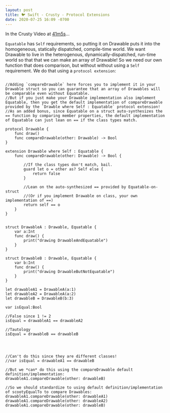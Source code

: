 ```yaml
---
layout: post
title: 🐦 Swift - Crusty - Protocol Extensions
date: 2020-07-25 16:09 -0700
---
```


In the Crusty Video at [41m5s](https://www.youtube.com/watch?v=xE5EcHuz52I#t=41m5s)...

`Equatable` has `Self` requirements, so putting it on Drawable puts it into the homogeneous, statically dispatched, compile-time world. We want Drawable to live in the heterogenous, dynamically-dispatched, run-time world so that that we can make an array of Drawable! So we need our own function that does comparison, but without without using a `Self` requirement. We do that using a `protocol extension`:


```

//Adding `compareDrawable` here forces you to implement it in your Drawable struct so you can guarantee that an array of Drawables will be comparable even without Equatable.
//But if you just make your Drawable implementation also implement Equatable, then you get the default implementation of compareDrawable provided by the `Drawble where Self : Equatable` protocol extension!
//As an added bonus, since Equatable on a struct auto-synthesizes the == function by comparing member properties, the default implementation of Equatable can just lean on == if the class types match.

protocol Drawable {
    func draw()
    func compareDrawable(other: Drawable) -> Bool
}

extension Drawable where Self : Equatable {
    func compareDrawable(other: Drawable) -> Bool {
        
        //If the class types don't match, bail.
        guard let o = other as? Self else {
            return false
        }
        
        //Lean on the auto-synthesized == provided by Equatable-on-struct
        //(Or if you implement Drawable on class, your own implementation of ==)
        return self == o
    }
}


struct DrawableA : Drawable, Equatable {
    var a:Int
    func draw() {
        print("drawing DrawableAndEquatable")
    }
}

struct DrawableB : Drawable, Equatable {
    var b:Int
    func draw() {
        print("drawing DrawableButNotEquatable")
    }
}

let drawableA1 = DrawableA(a:1)
let drawableA2 = DrawableA(a:2)
let drawableB = DrawableB(b:3)

var isEqual:Bool

//False since 1 != 2
isEqual = drawableA1 == drawableA2

//Tautology
isEqual = drawableB == drawableB




//Can't do this since they are different classes!
//var isEqual = drawableA1 == drawableB

//But we *can* do this using the compareDrawable default definition/implementation:
drawableA1.compareDrawable(other: drawableB)

//So we should standardize to using default definition/implementation of scootyEqualTo to compare Drawables:
drawableA1.compareDrawable(other: drawableA1)
drawableA1.compareDrawable(other: drawableA2)
drawableA1.compareDrawable(other: drawableB)
```
